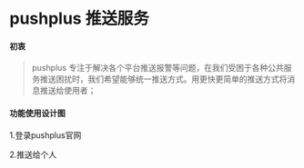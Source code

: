 # pushplus 推送服务
#### 初衷
> pushplus 专注于解决各个平台推送报警等问题，在我们受困于各种公共服务推送困扰时，我们希望能够统一推送方式。用更快更简单的推送方式将消息推送给使用者；

#### 功能使用设计图
1.登录pushplus官网

2.推送给个人
